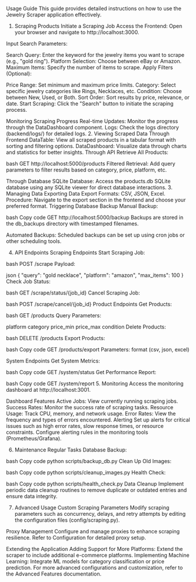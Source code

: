 
Usage Guide
This guide provides detailed instructions on how to use the Jewelry Scraper application effectively.

1. Scraping Products
Initiate a Scraping Job
Access the Frontend: Open your browser and navigate to http://localhost:3000.

Input Search Parameters:

Search Query: Enter the keyword for the jewelry items you want to scrape (e.g., "gold ring").
Platform Selection: Choose between eBay or Amazon.
Maximum Items: Specify the number of items to scrape.
Apply Filters (Optional):

Price Range: Set minimum and maximum price limits.
Category: Select specific jewelry categories like Rings, Necklaces, etc.
Condition: Choose between New, Used, or Both.
Sort Order: Sort results by price, relevance, or date.
Start Scraping: Click the "Search" button to initiate the scraping process.

Monitoring Scraping Progress
Real-time Updates: Monitor the progress through the DataDashboard component.
Logs: Check the logs directory (backend/logs/) for detailed logs.
2. Viewing Scraped Data
Through Frontend
DataTable: View all scraped products in a tabular format with sorting and filtering options.
DataDashboard: Visualize data through charts and statistics for better insights.
Through API
Retrieve All Products:

bash
GET http://localhost:5000/products
Filtered Retrieval: Add query parameters to filter results based on category, price, platform, etc.

Through Database
SQLite Database: Access the products.db SQLite database using any SQLite viewer for direct database interactions.
3. Managing Data
Exporting Data
Export Formats: CSV, JSON, Excel.
Procedure: Navigate to the export section in the frontend and choose your preferred format.
Triggering Database Backup
Manual Backup:

bash
Copy code
GET http://localhost:5000/backup
Backups are stored in the db_backups directory with timestamped filenames.

Automated Backups: Scheduled backups can be set up using cron jobs or other scheduling tools.

4. API Endpoints
Scraping Endpoints
Start Scraping Job:

bash
POST /scrape
Payload:

json
{
  "query": "gold necklace",
  "platform": "amazon",
  "max_items": 100
}
Check Job Status:

bash
GET /scrape/status/{job_id}
Cancel Scraping Job:

bash
POST /scrape/cancel/{job_id}
Product Endpoints
Get Products:

bash
GET /products
Query Parameters:

platform
category
price_min
price_max
condition
Delete Products:

bash
DELETE /products
Export Products:

bash
Copy code
GET /products/export
Parameters: format (csv, json, excel)

System Endpoints
Get System Metrics:

bash
Copy code
GET /system/status
Get Performance Report:

bash
Copy code
GET /system/report
5. Monitoring
Access the monitoring dashboard at http://localhost:3001.

Dashboard Features
Active Jobs: View currently running scraping jobs.
Success Rates: Monitor the success rate of scraping tasks.
Resource Usage: Track CPU, memory, and network usage.
Error Rates: View the frequency and types of errors encountered.
Alerting
Set up alerts for critical issues such as high error rates, slow response times, or resource constraints. Configure alerting rules in the monitoring tools (Prometheus/Grafana).

6. Maintenance
Regular Tasks
Database Backup:

bash
Copy code
python scripts/backup_db.py
Clean Up Old Images:

bash
Copy code
python scripts/cleanup_images.py
Health Check:

bash
Copy code
python scripts/health_check.py
Data Cleanup
Implement periodic data cleanup routines to remove duplicate or outdated entries and ensure data integrity.

7. Advanced Usage
Custom Scraping Parameters
Modify scraping parameters such as concurrency, delays, and retry attempts by editing the configuration files (config/scraping.py).

Proxy Management
Configure and manage proxies to enhance scraping resilience. Refer to Configuration for detailed proxy setup.

Extending the Application
Adding Support for More Platforms: Extend the scraper to include additional e-commerce platforms.
Implementing Machine Learning: Integrate ML models for category classification or price prediction.
For more advanced configurations and customization, refer to the Advanced Features documentation. 
